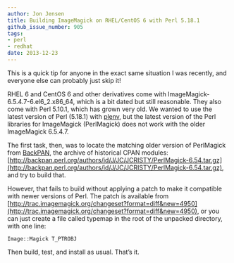 ```yaml
---
author: Jon Jensen
title: Building ImageMagick on RHEL/CentOS 6 with Perl 5.18.1
github_issue_number: 905
tags:
- perl
- redhat
date: 2013-12-23
---
```




This is a quick tip for anyone in the exact same situation I was recently, and everyone else can probably just skip it!

RHEL 6 and CentOS 6 and other derivatives come with ImageMagick-6.5.4.7-6.el6_2.x86_64, which is a bit dated but still reasonable. They also come with Perl 5.10.1, which has grown very old. We wanted to use the latest version of Perl (5.18.1) with [plenv](https://github.com/tokuhirom/plenv), but the latest version of the Perl libraries for ImageMagick (PerlMagick) does not work with the older ImageMagick 6.5.4.7.

The first task, then, was to locate the matching older version of PerlMagick from [BackPAN](http://backpan.perl.org/), the archive of historical CPAN modules: [http://backpan.perl.org/authors/id/J/JC/JCRISTY/PerlMagick-6.54.tar.gz](http://backpan.perl.org/authors/id/J/JC/JCRISTY/PerlMagick-6.54.tar.gz), and try to build that.

However, that fails to build without applying a patch to make it compatible with newer versions of Perl. The patch is available from [http://trac.imagemagick.org/changeset?format=diff&new=4950](http://trac.imagemagick.org/changeset?format=diff&new=4950), or you can just create a file called typemap in the root of the unpacked directory, with one line:

```nohighlight
Image::Magick T_PTROBJ
```

Then build, test, and install as usual. That’s it.


